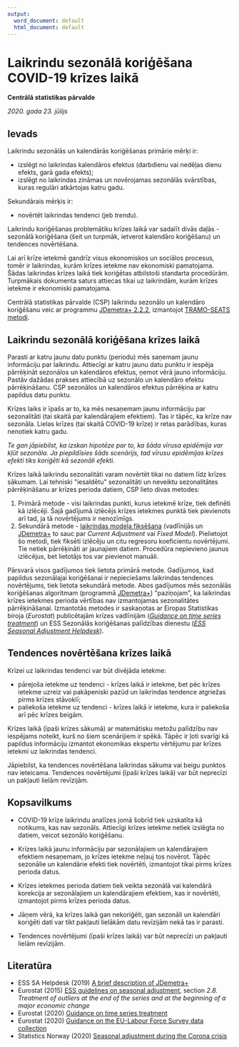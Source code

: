 ```yaml
---
output:
  word_document: default
  html_document: default
---
```

# Laikrindu sezonālā koriģēšana COVID-19 krīzes laikā

**Centrālā statistikas pārvalde**

*2020. gada 23. jūlijs*


## Ievads

Laikrindu sezonālās un kalendārās koriģēšanas primārie mērķi ir:

- izslēgt no laikrindas kalendāros efektus (darbdienu vai nedēļas dienu efekts, garā gada efekts);
- izslēgt no laikrindas zināmas un novērojamas sezonālās svārstības, kuras regulāri atkārtojas katru gadu.

Sekundārais mērķis ir:

- novērtēt laikrindas tendenci (jeb *trendu*).

Laikrindu koriģēšanas problemātiku krīzes laikā var sadalīt divās daļās - sezonālā koriģēšana (šeit un turpmāk, ietverot kalendāro koriģēšanu) un tendences novērtēšana.

Lai arī krīze ietekmē gandrīz visus ekonomiskos un sociālos procesus, tomēr ir laikrindas, kurām  krīzes ietekme nav ekonomiski pamatojama. Šādas laikrindas krīzes laikā tiek koriģētas atbilstoši standarta procedūrām. Turpmākais dokumenta saturs attiecas tikai uz laikrindām, kurām krīzes ietekme ir ekonomiski pamatojama.

Centrālā statistikas pārvalde (CSP) laikrindu sezonālo un kalendāro koriģēšanu veic ar programmu [JDemetra+ 2.2.2](https://github.com/jdemetra/jdemetra-app/releases), izmantojot [TRAMO-SEATS metodi](https://jdemetradocumentation.github.io/JDemetra-documentation/pages/theory/).


## Laikrindu sezonālā koriģēšana krīzes laikā

Parasti ar katru jaunu datu punktu (periodu) mēs saņemam jaunu informāciju par laikrindu. Attiecīgi ar katru jaunu datu punktu ir iespēja pārrēķināt sezonālos un kalendāros efektus, ņemot vērā jauno informāciju. Pastāv dažādas prakses attiecībā uz sezonālo un kalendāro efektu pārrēķināšanu. CSP sezonālos un kalendāros efektus pārrēķina ar katru papildus datu punktu.

Krīzes laiks ir īpašs ar to, ka mēs nesaņemam jaunu informāciju par sezonalitāti (tai skaitā par kalendārajiem efektiem). Tas ir tāpēc, ka krīze nav sezonāla. Lielas krīzes (tai skaitā COVID-19 krīze) ir retas parādības, kuras nenotiek katru gadu.

*Te gan jāpiebilst, ka izskan hipotēze par to, ka šāda vīrusa epidēmija var kļūt sezonāla. Ja piepildīsies šāds scenārijs, tad vīrusu epidēmijas krīzes efekti tiks koriģēti kā sezonāli efekti.*

Krīzes laikā laikrindu sezonalitāti varam novērtēt tikai no datiem līdz krīzes sākumam. Lai tehniski "iesaldētu" sezonalitāti un neveiktu sezonalitātes pārrēķināšanu ar krīzes perioda datiem, CSP lieto divas metodes:

1. Primārā metode - visi laikrindas punkti, kurus ietekmē krīze, tiek definēti kā izlēcēji. Šajā gadījumā izlēcējs krīzes ietekmes punktā tiek pievienots arī tad, ja tā novērtējums ir nenozīmīgs.
1. Sekundārā metode - [laikrindas modeļa fiksēšana](https://jdemetradocumentation.github.io/JDemetra-documentation/pages/case-studies/revision-fixed.html) (vadlīnijās un [JDemetra+](https://github.com/jdemetra) to sauc par *Current Adjustment* vai *Fixed Model*). Pielietojot šo metodi, tiek fiksēti izlēcēju un citu regresoru koeficientu novērtējumi. Tie netiek pārrēķināti ar jaunajiem datiem. Procedūra nepievieno jaunus izlēcējus, bet lietotājs tos var pievienot manuāli.

Pārsvarā visos gadījumos tiek lietota primārā metode. Gadījumos, kad papildus sezonālajai koriģēšanai ir nepieciešams laikrindas tendences novērtējums, tiek lietota sekundārā metode. Abos gadījumos mēs sezonālās koriģēšanas algoritmam (programmā [JDemetra+](https://github.com/jdemetra)) "paziņojam", ka laikrindas krīzes ietekmes perioda vērtības nav izmantojamas sezonalitātes pārrēķināšanai. Izmantotās metodes ir saskaņotas ar Eiropas Statistikas biroja (*Eurostat*) publicētajām krīzes vadlīnijām (*[Guidance on time series treatment](https://ec.europa.eu/eurostat/documents/10186/10693286/Time_series_treatment_guidance.pdf)*) un ESS Sezonālās koriģēšanas palīdzības dienestu (*[ESS Seasonal Adjustment Helpdesk](https://ec.europa.eu/eurostat/cros/content/ess-seasonal-adjustment-helpdesk_en)*).


## Tendences novērtēšana krīzes laikā

Krīzei uz laikrindas tendenci var būt divējāda ietekme:

- pārejoša ietekme uz tendenci - krīzes laikā ir ietekme, bet pēc krīzes ietekme uzreiz vai pakāpeniski pazūd un laikrindas tendence atgriežas pirms krīzes stāvoklī;
- paliekoša ietekme uz tendenci - krīzes laikā ir ietekme, kura ir paliekoša arī pēc krīzes beigām.

Krīzes laikā (īpaši krīzes sākumā) ar matemātisku metožu palīdzību nav iespējams noteikt, kurš no šiem scenārijiem ir spēkā. Tāpēc ir ļoti svarīgi kā papildus informāciju izmantot ekonomikas ekspertu vērtējumu par krīzes ietekmi uz laikrindas tendenci.

Jāpiebilst, ka tendences novērtēšana laikrindas sākuma vai beigu punktos nav ieteicama. Tendences novērtējumi (īpaši krīzes laikā) var būt neprecīzi un pakļauti lielām revīzijām.


## Kopsavilkums

- COVID-19 krīze laikrindu analīzes jomā šobrīd tiek uzskatīta kā notikums, kas nav sezonāls. Attiecīgi krīzes ietekme netiek izslēgta no datiem, veicot sezonālo koriģēšanu.

- Krīzes laikā jaunu informāciju par sezonālajiem un kalendārajiem efektiem nesaņemam, jo krīzes ietekme neļauj tos novērot. Tāpēc sezonālie un kalendārie efekti tiek novērtēti, izmantojot tikai pirms krīzes perioda datus.

- Krīzes ietekmes perioda datiem tiek veikta sezonālā vai kalendārā korekcija ar sezonālajiem un kalendārajiem efektiem, kas ir novērtēti, izmantojot pirms krīzes perioda datus.

- Jāņem vērā, ka krīzes laikā gan nekoriģēti, gan sezonāli un kalendāri koriģēti dati var tikt pakļauti lielākām datu revīzijām nekā tas ir parasti.

- Tendences novērtējumi (īpaši krīzes laikā) var būt neprecīzi un pakļauti lielām revīzijām.



## Literatūra

- ESS SA Helpdesk (2019) [A brief description of JDemetra+](https://jdemetradocumentation.github.io/JDemetra-documentation/)
- Eurostat (2015) [ESS guidelines on seasonal adjustment](https://ec.europa.eu/eurostat/web/products-manuals-and-guidelines/-/KS-RA-09-006), section *2.8. Treatment of outliers at the end of the series and at the beginning of a major economic change*
- Eurostat (2020) [Guidance on time series treatment](https://ec.europa.eu/eurostat/documents/10186/10693286/Time_series_treatment_guidance.pdf)
- Eurostat (2020) [Guidance on the EU-Labour Force Survey data collection](https://ec.europa.eu/eurostat/documents/10186/10693286/LFS_guidance.pdf)
- Statistics Norway (2020) [Seasonal adjustment during the Corona crisis](https://github.com/statisticsnorway/SeasonalAdjustmentCorona)
